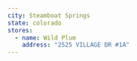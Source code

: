 ```yaml
---
city: Steamboat Springs
state: colorado
stores:
  - name: Wild Plum
    address: "2525 VILLAGE DR #1A"
---
```

